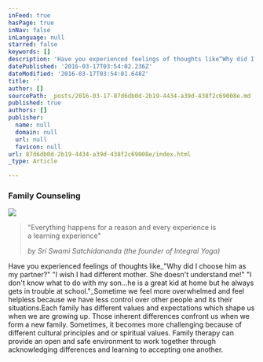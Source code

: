 ```yaml
---
inFeed: true
hasPage: true
inNav: false
inLanguage: null
starred: false
keywords: []
description: 'Have you experienced feelings of thoughts like“Why did I choose him as my partner?” “I wish I had different mother. She doesn’t understand me!” “I don’t know what to do with my son…he is a great kid at home but he always gets in trouble at school.”Sometime we feel more overwhelmed and feel helpless because we have less control over other people and its their situations.Each family has different values and expectations which shape us when we are growing up. Those inherent differences confront us when we form a new family. Sometimes, it becomes more challenging because of different cultural principles and or spiritual values. Family therapy can provide an open and safe environment to work together through acknowledging differences and learning to accepting one another.'
datePublished: '2016-03-17T03:54:02.236Z'
dateModified: '2016-03-17T03:54:01.648Z'
title: ''
author: []
sourcePath: _posts/2016-03-17-87d6db0d-2b19-4434-a39d-438f2c69008e.md
published: true
authors: []
publisher:
  name: null
  domain: null
  url: null
  favicon: null
url: 87d6db0d-2b19-4434-a39d-438f2c69008e/index.html
_type: Article

---
```

### Family Counseling
![](https://the-grid-user-content.s3-us-west-2.amazonaws.com/f264f8c4-a5b4-4c12-857a-0e8f1c80a3cd.png)

> "Everything happens for a reason and every experience is  
> a learning experience"
> 
> _by Sri Swami Satchidananda (the founder of Integral Yoga)_

Have you experienced feelings of thoughts like_"Why did I choose him as my partner?" "I wish I had different mother. She doesn't understand me!" "I don't know what to do with my son...he is a great kid at home but he always gets in trouble at school."_Sometime we feel more overwhelmed and feel helpless because we have less control over other people and its their situations.Each family has different values and expectations which shape us when we are growing up. Those inherent differences confront us when we form a new family. Sometimes, it becomes more challenging because of different cultural principles and or spiritual values. Family therapy can provide an open and safe environment to work together through acknowledging differences and learning to accepting one another.